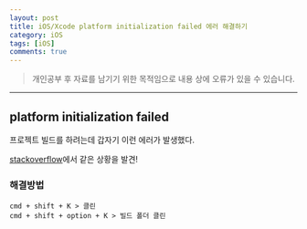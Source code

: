 ```yaml
---
layout: post
title: iOS/Xcode platform initialization failed 에러 해결하기
category: iOS
tags: [iOS]
comments: true
---
```


> 개인공부 후 자료를 남기기 위한 목적임으로 내용 상에 오류가 있을 수 있습니다.    

<hr>

## platform initialization failed

프로젝트 빌드를 하려는데 갑자기 이런 에러가 발생했다.

[stackoverflow](https://stackoverflow.com/questions/47224594/error-at-launch-app)에서 같은 상황을 발견!



### 해결방법

```vim
cmd + shift + K > 클린
cmd + shift + option + K > 빌드 폴더 클린
```
